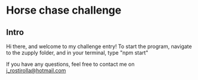 # Horse chase challenge

## Intro
Hi there, and welcome to my challenge entry!
To start the program, navigate to the zupply folder, and in your terminal, type "npm start"

If you have any questions, feel free to contact me on j_rostirolla@hotmail.com
